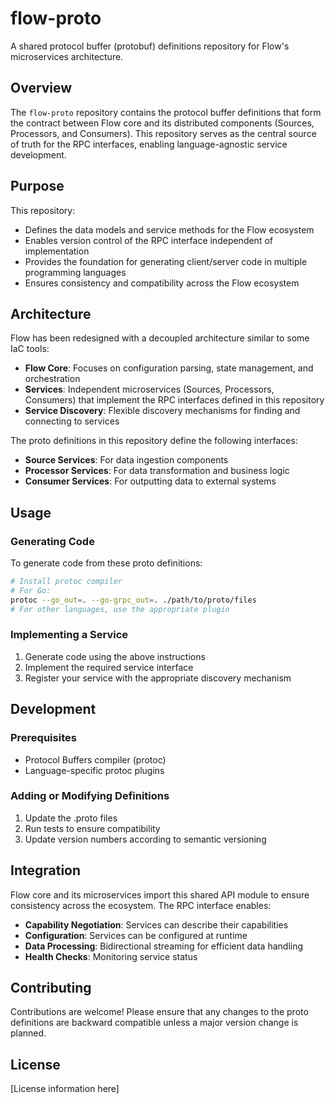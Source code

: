 # flow-proto

A shared protocol buffer (protobuf) definitions repository for Flow's microservices architecture.

## Overview

The `flow-proto` repository contains the protocol buffer definitions that form the contract between Flow core and its distributed components (Sources, Processors, and Consumers). This repository serves as the central source of truth for the RPC interfaces, enabling language-agnostic service development.

## Purpose

This repository:
- Defines the data models and service methods for the Flow ecosystem
- Enables version control of the RPC interface independent of implementation
- Provides the foundation for generating client/server code in multiple programming languages
- Ensures consistency and compatibility across the Flow ecosystem

## Architecture

Flow has been redesigned with a decoupled architecture similar to some IaC tools:

- **Flow Core**: Focuses on configuration parsing, state management, and orchestration
- **Services**: Independent microservices (Sources, Processors, Consumers) that implement the RPC interfaces defined in this repository
- **Service Discovery**: Flexible discovery mechanisms for finding and connecting to services

The proto definitions in this repository define the following interfaces:

- **Source Services**: For data ingestion components
- **Processor Services**: For data transformation and business logic
- **Consumer Services**: For outputting data to external systems

## Usage

### Generating Code

To generate code from these proto definitions:

```bash
# Install protoc compiler
# For Go:
protoc --go_out=. --go-grpc_out=. ./path/to/proto/files
# For other languages, use the appropriate plugin
```

### Implementing a Service

1. Generate code using the above instructions
2. Implement the required service interface
3. Register your service with the appropriate discovery mechanism

## Development

### Prerequisites

- Protocol Buffers compiler (protoc)
- Language-specific protoc plugins

### Adding or Modifying Definitions

1. Update the .proto files
2. Run tests to ensure compatibility
3. Update version numbers according to semantic versioning

## Integration

Flow core and its microservices import this shared API module to ensure consistency across the ecosystem. The RPC interface enables:

- **Capability Negotiation**: Services can describe their capabilities
- **Configuration**: Services can be configured at runtime
- **Data Processing**: Bidirectional streaming for efficient data handling
- **Health Checks**: Monitoring service status

## Contributing

Contributions are welcome! Please ensure that any changes to the proto definitions are backward compatible unless a major version change is planned.

## License

[License information here]
